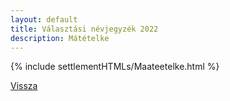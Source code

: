 ```yaml
---
layout: default
title: Választási névjegyzék 2022
description: Mátételke
---
```


{% include settlementHTMLs/Maateetelke.html %}

[Vissza](../)
